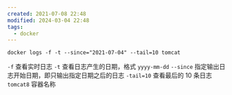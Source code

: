 ```yaml
---
created: 2021-07-08 22:48
modified: 2024-03-04 22:48
tags:
  - docker
---
```


```shell
docker logs -f -t --since="2021-07-04" --tail=10 tomcat
```

`-f` 查看实时日志
`-t` 查看日志产生的日期，格式 `yyyy-mm-dd`
`--since` 指定输出日志开始日期，即只输出指定日期之后的日志
`-tail=10` 查看最后的 10 条日志
`tomcat8` 容器名称